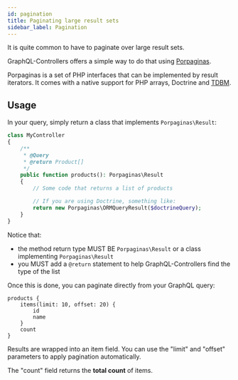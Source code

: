 ```yaml
---
id: pagination
title: Paginating large result sets
sidebar_label: Pagination
---
```


It is quite common to have to paginate over large result sets.

GraphQL-Controllers offers a simple way to do that using [Porpaginas](https://github.com/beberlei/porpaginas).

Porpaginas is a set of PHP interfaces that can be implemented by result iterators. It comes with a native support for
PHP arrays, Doctrine and [TDBM](https://thecodingmachine.github.io/tdbm/doc/limit_offset_resultset.html).

## Usage

In your query, simply return a class that implements `Porpaginas\Result`:

```php
class MyController
{
    /**
     * @Query
     * @return Product[]
     */
    public function products(): Porpaginas\Result
    {
        // Some code that returns a list of products

        // If you are using Doctrine, something like:
        return new Porpaginas\ORMQueryResult($doctrineQuery);
    }
}
```

Notice that:

- the method return type MUST BE `Porpaginas\Result` or a class implementing `Porpaginas\Result`
- you MUST add a `@return` statement to help GraphQL-Controllers find the type of the list

Once this is done, you can paginate directly from your GraphQL query:

```
products {
    items(limit: 10, offset: 20) {
        id
        name
    }
    count
}
```

Results are wrapped into an item field. You can use the "limit" and "offset" parameters to apply pagination automatically.

The "count" field returns the **total count** of items.

